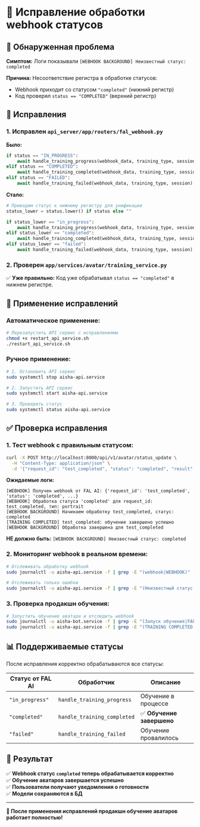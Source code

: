 # 🔧 Исправление обработки webhook статусов

## 🚨 Обнаруженная проблема

**Симптом:** Логи показывали `[WEBHOOK BACKGROUND] Неизвестный статус: completed`

**Причина:** Несоответствие регистра в обработке статусов:
- Webhook приходит со статусом `"completed"` (нижний регистр)
- Код проверял `status == "COMPLETED"` (верхний регистр)

## 🔧 Исправления

### 1. Исправлен `api_server/app/routers/fal_webhook.py`

**Было:**
```python
if status == "IN_PROGRESS":
    await handle_training_progress(webhook_data, training_type, session)
elif status == "COMPLETED":
    await handle_training_completed(webhook_data, training_type, session)
elif status == "FAILED":
    await handle_training_failed(webhook_data, training_type, session)
```

**Стало:**
```python
# Приводим статус к нижнему регистру для унификации
status_lower = status.lower() if status else ""

if status_lower == "in_progress":
    await handle_training_progress(webhook_data, training_type, session)
elif status_lower == "completed":
    await handle_training_completed(webhook_data, training_type, session)
elif status_lower == "failed":
    await handle_training_failed(webhook_data, training_type, session)
```

### 2. Проверен `app/services/avatar/training_service.py`

✅ **Уже правильно:** Код уже обрабатывал `status == "completed"` в нижнем регистре.

## 🚀 Применение исправлений

### Автоматическое применение:
```bash
# Перезапустить API сервис с исправлениями
chmod +x restart_api_service.sh
./restart_api_service.sh
```

### Ручное применение:
```bash
# 1. Остановить API сервис
sudo systemctl stop aisha-api.service

# 2. Запустить API сервис
sudo systemctl start aisha-api.service

# 3. Проверить статус
sudo systemctl status aisha-api.service
```

## ✅ Проверка исправления

### 1. Тест webhook с правильным статусом:
```bash
curl -X POST http://localhost:8000/api/v1/avatar/status_update \
  -H "Content-Type: application/json" \
  -d '{"request_id": "test_completed", "status": "completed", "result": {"test": true}}'
```

**Ожидаемые логи:**
```
[WEBHOOK] Получен webhook от FAL AI: {'request_id': 'test_completed', 'status': 'completed', ...}
[WEBHOOK] Обработка статуса 'completed' для request_id: test_completed, тип: portrait
[WEBHOOK BACKGROUND] Начинаем обработку test_completed, статус: completed
[TRAINING COMPLETED] test_completed: обучение завершено успешно
[WEBHOOK BACKGROUND] Обработка завершена для test_completed
```

**НЕ должно быть:** `[WEBHOOK BACKGROUND] Неизвестный статус: completed`

### 2. Мониторинг webhook в реальном времени:
```bash
# Отслеживать обработку webhook
sudo journalctl -u aisha-api.service -f | grep -E "(webhook|WEBHOOK)"

# Отслеживать только ошибки
sudo journalctl -u aisha-api.service -f | grep -E "(Неизвестный статус|WARNING|ERROR)"
```

### 3. Проверка продакшн обучения:
```bash
# Запустить обучение аватара и отследить webhook
sudo journalctl -u aisha-bot.service -f | grep -E "(Запуск обучения|FAL.*training)"
sudo journalctl -u aisha-api.service -f | grep -E "(TRAINING COMPLETED|обучение завершено)"
```

## 📊 Поддерживаемые статусы

После исправления корректно обрабатываются все статусы:

| Статус от FAL AI | Обработчик | Описание |
|------------------|------------|----------|
| `"in_progress"` | `handle_training_progress` | Обучение в процессе |
| `"completed"` | `handle_training_completed` | ✅ **Обучение завершено** |
| `"failed"` | `handle_training_failed` | Обучение провалилось |

## 🎯 Результат

✅ **Webhook статус `completed` теперь обрабатывается корректно**  
✅ **Обучение аватаров завершается успешно**  
✅ **Пользователи получают уведомления о готовности**  
✅ **Модели сохраняются в БД**

---

**🚀 После применения исправлений продакшн обучение аватаров работает полностью!** 
